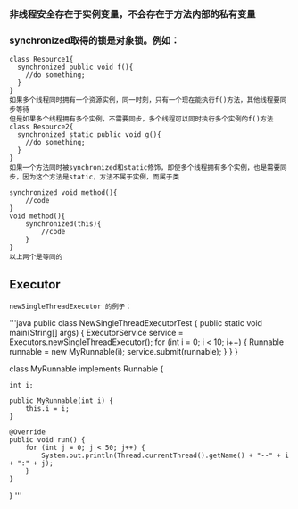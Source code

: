 ### 非线程安全存在于实例变量，不会存在于方法内部的私有变量
### synchronized取得的锁是对象锁。例如：
    class Resource1{
      synchronized public void f(){
        //do something;
      }
    }
    如果多个线程同时拥有一个资源实例，同一时刻，只有一个现在能执行f()方法，其他线程要同步等待
    但是如果多个线程拥有多个实例，不需要同步，多个线程可以同时执行多个实例的f()方法
    class Resource2{
      synchronized static public void g(){
        //do something;
      }
    }
    如果一个方法同时被synchronized和static修饰，即使多个线程拥有多个实例，也是需要同步，因为这个方法是static，方法不属于实例，而属于类
    
    synchronized void method(){
        //code
    } 
    void method(){
        synchronized(this){
            //code
        }
    }
    以上两个是等同的
    
## Executor
    newSingleThreadExecutor 的例子：
'''java
    public class NewSingleThreadExecutorTest {
    public static void main(String[] args) {
        ExecutorService service = Executors.newSingleThreadExecutor();
        for (int i = 0; i < 10; i++) {
            Runnable runnable = new MyRunnable(i);
            service.submit(runnable);
        }
    }
}

class MyRunnable implements Runnable {

    int i;

    public MyRunnable(int i) {
        this.i = i;
    }

    @Override
    public void run() {
        for (int j = 0; j < 50; j++) {
            System.out.println(Thread.currentThread().getName() + "--" + i + ":" + j);
        }
    }
}
'''

